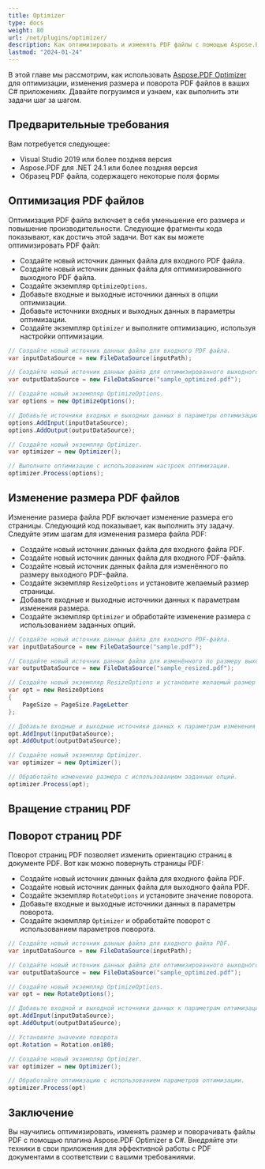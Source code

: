 ```yaml
---
title: Optimizer 
type: docs
weight: 80
url: /net/plugins/optimizer/
description: Как оптимизировать и изменять PDF файлы с помощью Aspose.PDF Optimizer
lastmod: "2024-01-24"
---
```


В этой главе мы рассмотрим, как использовать [Aspose.PDF Optimizer](https://products.aspose.org/pdf/net/optimizer/) для оптимизации, изменения размера и поворота PDF файлов в ваших C# приложениях.
Давайте погрузимся и узнаем, как выполнить эти задачи шаг за шагом.

## Предварительные требования

Вам потребуется следующее:

* Visual Studio 2019 или более поздняя версия
* Aspose.PDF для .NET 24.1 или более поздняя версия
* Образец PDF файла, содержащего некоторые поля формы

## Оптимизация PDF файлов

Оптимизация PDF файла включает в себя уменьшение его размера и повышение производительности. Следующие фрагменты кода показывают, как достичь этой задачи. Вот как вы можете оптимизировать PDF файл:

* Создайте новый источник данных файла для входного PDF файла.
* Создайте новый источник данных файла для оптимизированного выходного PDF файла.
* Создайте экземпляр `OptimizeOptions`.
* Добавьте входные и выходные источники данных в опции оптимизации.
* Добавьте источники входных и выходных данных в параметры оптимизации.
* Создайте экземпляр `Optimizer` и выполните оптимизацию, используя настройки оптимизации.

```cs
// Создайте новый источник данных файла для входного PDF файла.
var inputDataSource = new FileDataSource(inputPath);

// Создайте новый источник данных файла для оптимизированного выходного PDF файла.
var outputDataSource = new FileDataSource("sample_optimized.pdf");

// Создайте новый экземпляр OptimizeOptions.
var options = new OptimizeOptions();

// Добавьте источники входных и выходных данных в параметры оптимизации.
options.AddInput(inputDataSource);
options.AddOutput(outputDataSource);

// Создайте новый экземпляр Optimizer.
var optimizer = new Optimizer();

// Выполните оптимизацию с использованием настроек оптимизации.
optimizer.Process(options);
```

## Изменение размера PDF файлов

Изменение размера файла PDF включает изменение размера его страницы. Следующий код показывает, как выполнить эту задачу. Следуйте этим шагам для изменения размера файла PDF:

* Создайте новый источник данных файла для входного файла PDF.
* Создайте новый источник данных файла для входного PDF-файла.
* Создайте новый источник данных файла для изменённого по размеру выходного PDF-файла.
* Создайте экземпляр `ResizeOptions` и установите желаемый размер страницы.
* Добавьте входные и выходные источники данных к параметрам изменения размера.
* Создайте экземпляр `Optimizer` и обработайте изменение размера с использованием заданных опций.

```cs
// Создайте новый источник данных файла для входного PDF-файла.
var inputDataSource = new FileDataSource("sample.pdf");

// Создайте новый источник данных файла для изменённого по размеру выходного PDF-файла.
var outputDataSource = new FileDataSource("sample_resized.pdf");

// Создайте новый экземпляр ResizeOptions и установите желаемый размер страницы.
var opt = new ResizeOptions
{
    PageSize = PageSize.PageLetter
};

// Добавьте входные и выходные источники данных к параметрам изменения размера.
opt.AddInput(inputDataSource);
opt.AddOutput(outputDataSource);

// Создайте новый экземпляр Optimizer.
var optimizer = new Optimizer();

// Обработайте изменение размера с использованием заданных опций.
optimizer.Process(opt);
```

## Вращение страниц PDF
## Поворот страниц PDF

Поворот страниц PDF позволяет изменить ориентацию страниц в документе PDF. Вот как можно повернуть страницы PDF:

* Создайте новый источник данных файла для входного файла PDF.
* Создайте новый источник данных файла для выходного файла PDF.
* Создайте экземпляр `RotateOptions` и установите значение поворота.
* Добавьте входные и выходные источники данных в параметры поворота.
* Создайте экземпляр `Optimizer` и обработайте поворот с использованием параметров поворота.

```cs
// Создайте новый источник данных файла для входного файла PDF.
var inputDataSource = new FileDataSource(inputPath);

// Создайте новый источник данных файла для оптимизированного выходного файла PDF.
var outputDataSource = new FileDataSource("sample_optimized.pdf");

// Создайте новый экземпляр OptimizeOptions.
var opt = new RotateOptions();

// Добавьте входной и выходной источники данных к параметрам оптимизации.
opt.AddInput(inputDataSource);
opt.AddOutput(outputDataSource);

// Установите значение поворота
opt.Rotation = Rotation.on180;

// Создайте новый экземпляр Optimizer.
var optimizer = new Optimizer();

// Обработайте оптимизацию с использованием параметров оптимизации.
optimizer.Process(opt)
```
## Заключение

Вы научились оптимизировать, изменять размер и поворачивать файлы PDF с помощью плагина Aspose.PDF Optimizer в C#. Внедряйте эти техники в свои приложения для эффективной работы с PDF документами в соответствии с вашими требованиями.
